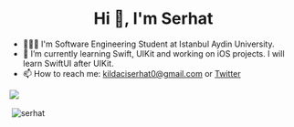 <h1 align="center">Hi 👋, I'm Serhat</h1> 

- 👨🏻‍🎓 I'm Software Engineering Student at Istanbul Aydin University. 
- 🌱 I’m currently learning Swift, UIKit and working on iOS projects. I will learn SwiftUI after UIKit.
- 📫 How to reach me: kildaciserhat0@gmail.com or [Twitter](https://twitter.com/sreaht)

![](https://komarev.com/ghpvc/?username=serhatkildaci&color=blueviolet)


<p>&nbsp;<img align="center" src="https://github-readme-stats.vercel.app/api?username=serhatkildaci&show_icons=true&theme=dark&hide_border=true&locale=en" alt="serhat" /></p>

